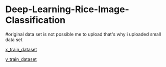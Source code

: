 # Deep-Learning-Rice-Image-Classification
#original data set is not possible me to upload that's why i uploaded  small data set

[x_train_dataset](https://drive.google.com/file/d/1YwdgVL2_n3higF7WN4f-X5fNv6H9R-W3/view?usp=share_link)

[y_train_dataset](https://drive.google.com/file/d/1bMP5dhTfkIZNFWAcVrnV0MJuy3frDYNI/view?usp=share_link)


